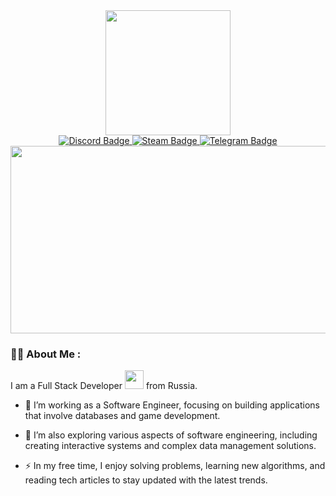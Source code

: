 <div id="header" align="center">
  <img src="https://media.giphy.com/media/v1.Y2lkPTc5MGI3NjExeGYyYWJleGVuaWo4Z3JobHYwbmljd3EwMHp5cTduZmxra20yaG5idCZlcD12MV9naWZzX3NlYXJjaCZjdD1n/YzV2ULC3LkpmhdGjXX/giphy.gif" width="200"/>
</div>
<div id="badges" align="center">
  <a href="https://discord.com/users/589158726317899912">
    <img src="https://img.shields.io/badge/Discord-blue?style=for-the-badge&logo=discord&logoColor=white" alt="Discord Badge"/>
  </a>
  <a href="https://steamcommunity.com/profiles/76561198978472685/">
    <img src="https://img.shields.io/badge/Steam-black?style=for-the-badge&logo=steam&logoColor=white" alt="Steam Badge"/>
  </a>
  <a href="https://t.me/koczy">
    <img src="https://img.shields.io/badge/Telegram-blue?style=for-the-badge&logo=telegram&logoColor=white" alt="Telegram Badge"/>
  </a>
</div>

<div align="center">
  <img src="https://media.giphy.com/media/v1.Y2lkPTc5MGI3NjExZWRwaGJsbjA5dnE2a3k3Y3Bnc3JiZ3Nxemt5bmU2cTNia3RxMXdqOSZlcD12MV9naWZzX3NlYXJjaCZjdD1n/AO5qaphTxRnyw/giphy.gif" width="600" height="300"/>
</div>

### :woman_technologist: About Me :

I am a Full Stack Developer <img src="https://media.giphy.com/media/WUlplcMpOCEmTGBtBW/giphy.gif" width="30"> from Russia.

- :telescope: I’m working as a Software Engineer, focusing on building applications that involve databases and game development.

- :seedling: I’m also exploring various aspects of software engineering, including creating interactive systems and complex data management solutions.

- :zap: In my free time, I enjoy solving problems, learning new algorithms, and reading tech articles to stay updated with the latest trends.
